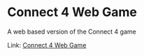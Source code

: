 # Connect 4 Web Game
A web based version of the Connect 4 game

Link: [Connect 4 Web Game](https://adamichelle.github.io/connect4-web-game/)
